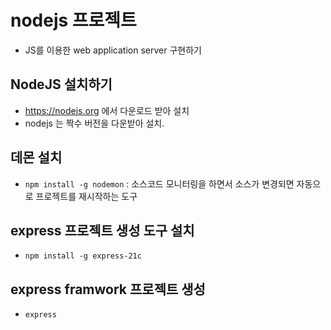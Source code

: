 # nodejs 프로젝트

- JS를 이용한 web application server 구현하기

## NodeJS 설치하기

- https://nodejs.org 에서 다운로드 받아 설치
- nodejs 는 짝수 버전을 다운받아 설치.

## 데몬 설치

- `npm install -g nodemon` : 소스코드 모니터링을 하면서 소스가 변경되면 자동으로 프로젝트를 재시작하는 도구

## express 프로젝트 생성 도구 설치

- `npm install -g express-21c `

## express framwork 프로젝트 생성

- `express`
